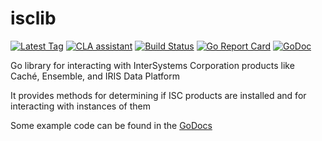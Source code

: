 # isclib
[![Latest Tag](https://img.shields.io/github/tag/ontariosystems/isclib.svg)](https://github.com/ontariosystems/isclib/tags)
[![CLA assistant](https://cla-assistant.io/readme/badge/ontariosystems/isclib)](https://cla-assistant.io/ontariosystems/isclib)
[![Build Status](https://github.com/ontariosystems/isclib/actions/workflows/test.yml/badge.svg)](https://github.com/ontariosystems/isclib/actions/workflows/test.yml)
[![Go Report Card](https://goreportcard.com/badge/github.com/ontariosystems/isclib)](https://goreportcard.com/report/github.com/ontariosystems/isclib)
[![GoDoc](https://godoc.org/github.com/ontariosystems/isclib/v2?status.svg)](https://godoc.org/github.com/ontariosystems/isclib/v2)

Go library for interacting with InterSystems Corporation products like Caché, Ensemble, and IRIS Data Platform

It provides methods for determining if ISC products are installed and for interacting with instances of them

Some example code can be found in the [GoDocs](https://godoc.org/github.com/ontariosystems/isclib/v2)
